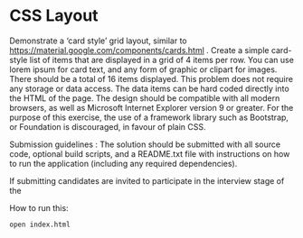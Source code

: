 # CSS Layout
Demonstrate a ‘card style’ grid layout, similar to https://material.google.com/components/cards.html . Create a simple card-style list of items that are displayed in a grid of 4 items per row. You can use lorem ipsum for card text, and any form of graphic or clipart for images. There should be a total of 16 items displayed. This problem does not require any storage or data access. The data items can be hard coded directly into the HTML of the page. The design should be compatible with all modern browsers, as well as Microsoft Internet Explorer version 9 or greater. For the purpose of this exercise, the use of a framework library such as Bootstrap, or Foundation is discouraged, in favour of plain CSS.

Submission guidelines : The solution should be submitted with all source code, optional build scripts, and a README.txt file with instructions on how to run the application (including any required dependencies).

If submitting candidates are invited to participate in the interview stage of the

How to run this:

```
open index.html
```
